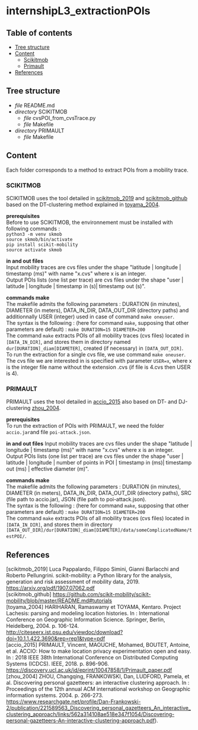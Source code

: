 # internshipL3_extractionPOIs

## Table of contents
+ [Tree structure](#Tree%20structure)
+ [Content](#Content)
  + [Scikitmob](#SCIKITMOB)
  + [Primault](#PRIMAULT)
+ [References](#References)


## Tree structure
* *file* README.md
* *directory* SCIKITMOB
  * *file* cvsPOI_from_cvsTrace.py
  * *file* Makefile
* *directory* PRIMAULT
  * *file* Makefile

## Content
Each folder corresponds to a method to extract POIs from a mobility trace.  

### SCIKITMOB
SCIKITMOB uses the tool detailed in [scikitmob_2019](#scikitmob_2019) and [scikitmob_github](#scikitmob_github) based on the DT-clustering method explained in [toyama_2004](#toyama2004).  

**prerequisites**  
Before to use SCIKITMOB, the environnement must be installed with following commands :   
`python3 -m venv skmob`  
`source skmob/bin/activate`  
`pip install scikit-mobility`  
`source activate skmob`  

**in and out files**  
Input mobility traces are cvs files under the shape "latitude | longitude | timestamp (ms)" with name "x.cvs" where x is an integer.  
Output POIs lists (one list per trace) are cvs files under the shape "user | latitude | longitude | timestamp in (s)| timestamp out (s)".  

**commands make**  
The makefile admits the following parameters : DURATION (in minutes), DIAMETER (in meters), DATA_IN_DIR, DATA_OUT_DIR (directory paths) and additionnally USER (integer) used in case of command `make oneuser`.  
The syntax is the following : (here for command `make`, supposing that other parameters are default) :  `make DURATION=15 DIAMETER=200`  
The command `make` extracts POIs of all mobility traces (cvs files) located in `[DATA_IN_DIR]`, and stores them in directory named `dur[DURATION]_diam[DIAMETER]`, created (if necessary) in `[DATA_OUT_DIR]`.  
To run the extraction for a single cvs file, we use command `make oneuser`. The cvs file we are interested in is specified with parameter `USER=x`, where x is the integer file name without the extension .cvs (if file is 4.cvs then USER is 4).  

### PRIMAULT
PRIMAULT uses the tool detailed in [accio_2015](https://discovery.ucl.ac.uk/id/eprint/10047858/1/Primault_paper.pdf) also based on DT- and DJ-clustering [zhou_2004](https://www.researchgate.net/profile/Dan-Frankowski-2/publication/221589563_Discovering_personal_gazetteers_An_interactive_clustering_approach/links/562a314108ae518e347f1054/Discovering-personal-gazetteers-An-interactive-clustering-approach.pdf).  

**prerequisites**  
To run the extraction of POIs with PRIMAULT, we need the folder `accio.jar`and file `poi-attack.json`.  

**in and out files**
Input mobility traces are cvs files under the shape "latitude | longitude | timestamp (ms)" with name "x.cvs" where x is an integer.  
Output POIs lists (one list per trace) are cvs files under the shape "user | latitude | longitude | number of points in POI | timestamp in (ms)| timestamp out (ms) | effective diameter (m)".  

**commands make**  
The makefile admits the following parameters : DURATION (in minutes), DIAMETER (in meters), DATA_IN_DIR, DATA_OUT_DIR (directory paths), SRC (file path to accio.jar), JSON (file path to poi-attack.json).  
The syntax is the following : (here for command `make`, supposing that other parameters are default) :  `make DURATION=15 DIAMETER=200`  
The command `make` extracts POIs of all mobility traces (cvs files) located in `[DATA_IN_DIR]`, and stores them in directory `[DATA_OUT_DIR]/dur[DURATION]_diam[DIAMETER]/data/someComplicatedName/testPOI/`.  

## References

<a id="scikitmob_2019">[scikitmob_2019]</a> Luca Pappalardo, Filippo Simini, Gianni Barlacchi and Roberto Pellungrini. scikit-mobility: a Python library for the analysis, generation and risk assessment of mobility data, 2019. https://arxiv.org/pdf/1907.07062.pdf  
<a id="scikitmob_github">[scikitmob_github]</a> https://github.com/scikit-mobility/scikit-mobility/blob/master/README.md#tutorials  
<a id="toyama_2004">[toyama_2004]</a> HARIHARAN, Ramaswamy et TOYAMA, Kentaro. Project Lachesis: parsing and modeling location histories. In : International Conference on Geographic Information Science. Springer, Berlin, Heidelberg, 2004. p. 106-124. http://citeseerx.ist.psu.edu/viewdoc/download?doi=10.1.1.422.3690&rep=rep1&type=pdf  
<a id="accio_2015">[accio_2015]</a> PRIMAULT, Vincent, MAOUCHE, Mohamed, BOUTET, Antoine, et al. ACCIO: How to make location privacy experimentation open and easy. In : 2018 IEEE 38th International Conference on Distributed Computing Systems (ICDCS). IEEE, 2018. p. 896-906. https://discovery.ucl.ac.uk/id/eprint/10047858/1/Primault_paper.pdf  
<a id="zhou_2004">[zhou_2004]</a> ZHOU, Changqing, FRANKOWSKI, Dan, LUDFORD, Pamela, et al. Discovering personal gazetteers: an interactive clustering approach. In : Proceedings of the 12th annual ACM international workshop on Geographic information systems. 2004. p. 266-273. https://www.researchgate.net/profile/Dan-Frankowski-2/publication/221589563_Discovering_personal_gazetteers_An_interactive_clustering_approach/links/562a314108ae518e347f1054/Discovering-personal-gazetteers-An-interactive-clustering-approach.pdf).  

